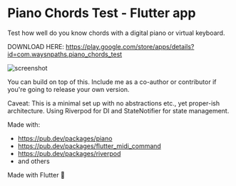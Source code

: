 # Piano Chords Test - Flutter app

Test how well do you know chords with a digital piano or virtual keyboard.

DOWNLOAD HERE: https://play.google.com/store/apps/details?id=com.waysnpaths.piano_chords_test

![screenshot](https://user-images.githubusercontent.com/5365174/166489692-868c781c-13c4-4915-9db5-fdce39be06e0.jpeg)

You can build on top of this. Include me as a co-author or contributor if you're going to release your own version. 

Caveat: This is a minimal set up with no abstractions etc., yet proper-ish architecture. Using Riverpod for DI and StateNotifier for state management.

Made with: 
* https://pub.dev/packages/piano
* https://pub.dev/packages/flutter_midi_command
* https://pub.dev/packages/riverpod
* and others

Made with Flutter 💙
